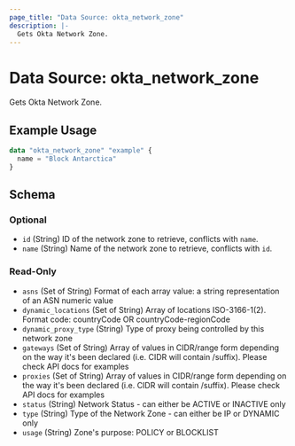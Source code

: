 ```yaml
---
page_title: "Data Source: okta_network_zone"
description: |-
  Gets Okta Network Zone.
---
```


# Data Source: okta_network_zone

Gets Okta Network Zone.

## Example Usage

```terraform
data "okta_network_zone" "example" {
  name = "Block Antarctica"
}
```

<!-- schema generated by tfplugindocs -->
## Schema

### Optional

- `id` (String) ID of the network zone to retrieve, conflicts with `name`.
- `name` (String) Name of the network zone to retrieve, conflicts with `id`.

### Read-Only

- `asns` (Set of String) Format of each array value: a string representation of an ASN numeric value
- `dynamic_locations` (Set of String) Array of locations ISO-3166-1(2). Format code: countryCode OR countryCode-regionCode
- `dynamic_proxy_type` (String) Type of proxy being controlled by this network zone
- `gateways` (Set of String) Array of values in CIDR/range form depending on the way it's been declared (i.e. CIDR will contain /suffix). Please check API docs for examples
- `proxies` (Set of String) Array of values in CIDR/range form depending on the way it's been declared (i.e. CIDR will contain /suffix). Please check API docs for examples
- `status` (String) Network Status - can either be ACTIVE or INACTIVE only
- `type` (String) Type of the Network Zone - can either be IP or DYNAMIC only
- `usage` (String) Zone's purpose: POLICY or BLOCKLIST


